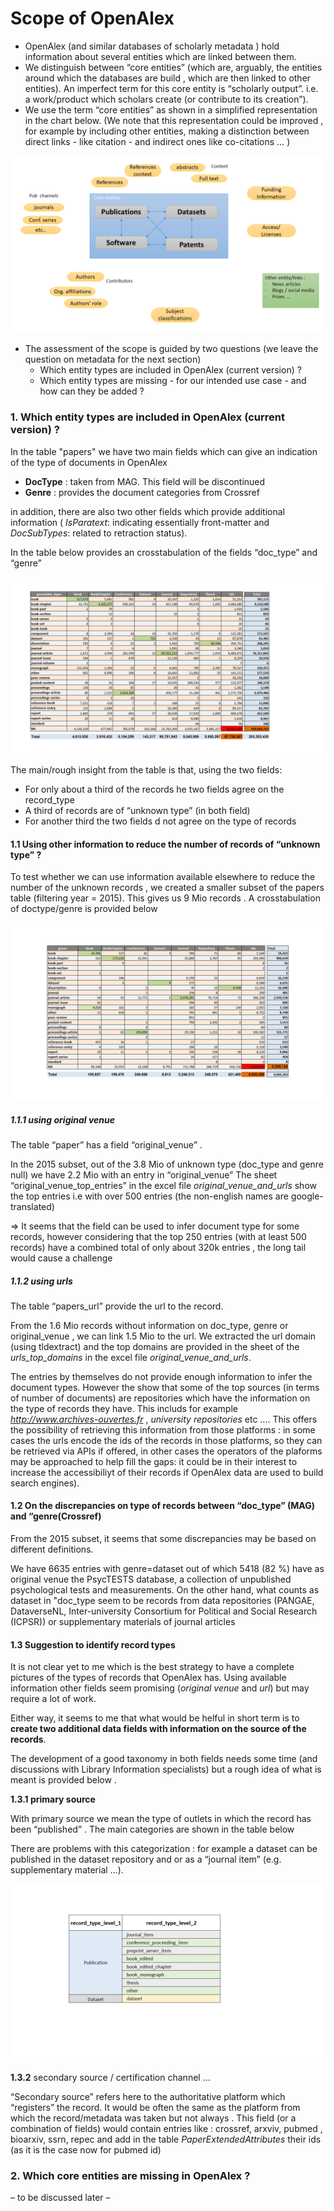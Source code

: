 # Scope of OpenAlex

- OpenAlex (and similar databases of scholarly metadata ) hold information about several entities which are linked between them. 
- We distinguish between “core entities” (which are, arguably,  the entities around which the databases are build , which are then linked to other entities).  An imperfect term for this core entity is “scholarly output”. i.e. a work/product which scholars create (or contribute to its creation”). 
- We use the term “core entities” as shown in a simplified representation in the chart below. (We note that this representation could be improved , for example by including other entities, making a distinction between direct links - like citation - and indirect ones like co-citations … ) 

![Entities](/_images/scope_scholarly_data_entities.PNG)


- The assessment of the scope is guided by two questions (we leave the question on metadata for the next section) 
  * Which entity types are included in OpenAlex (current version) ? 
  * Which entity types are missing - for our intended use case - and how can they be added ?

### 1. Which entity types are included in OpenAlex (current version) ? 

In the table "papers" we have two main fields which can give an indication of the type of documents in OpenAlex

* **DocType**    : taken from MAG. This field will be discontinued
* **Genre**    : provides the document categories from Crossref  

in addition, there are also two other fields which provide additional information ( *IsParatext*: indicating essentially front-matter and *DocSubTypes*: related to retraction status). 

In the table below provides an crosstabulation of the fields “doc_type” and “genre” 

![Entities](/_images/scope_crosstab_genre_doctype_fullset.PNG)

The main/rough insight from the table is that, using the two fields: 
* For only about a third of the records he two fields agree on the record_type
* A third of records are of  “unknown type” (in both field) 
* For another third the two fields d not agree on the type of records 

#### 1.1 Using other information to reduce the number of records of “unknown type”  ? 

To test whether we can use information available elsewhere to reduce the number of the unknown records , we created a smaller subset of the papers table (filtering year = 2015).  This gives us 9 Mio records . A crosstabulation of doctype/genre is provided below 

![Entities](/_images/scope_crosstab_genre_doctype_subset_2015.PNG)


##### 1.1.1 using original venue 

The table “paper” has a field “original_venue” . 

In the 2015 subset, out of the 3.8 Mio of unknown type (doc_type and genre null) we have 2.2 Mio with an entry in “original_venue” 
The sheet “original_venue_top_entries” in the excel file *original_venue_and_urls* show the top entries i.e with over 500 entries (the non-english names are google-translated) 

=>  It seems that the field can be used to infer document type for some records, however considering that the top 250 entries (with at least 500 records) have a combined total of only about 320k entries , the long tail would cause a challenge 

##### 1.1.2 using urls 

The table “papers_url”  provide the url to the record. 

From the 1.6 Mio records without information on doc_type, genre or original_venue , we can link 1.5 Mio to the url. 
We extracted the url domain (using tldextract) and the top domains are provided in the sheet of the *urls_top_domains* in the excel file *original_venue_and_urls*. 

The entries by themselves do not provide enough information to infer the document types. However the show that some of the top sources (in terms of number of documents) are repositories which have the information on the type of records they have. This includs for example *http://www.archives-ouvertes.fr* , *university repositories* etc ....  This offers the possibility of retrieving this information from those platforms : in some cases the urls encode the ids of the records in those platforms, so they can be retrieved via APIs if offered, in other cases the operators of the plaforms may be approached to help fill the gaps: it could be in their interest to increase the accessibiliyt of their records if OpenAlex data are used to build search engines). 


#### 1.2 On the discrepancies on type of records  between “doc_type” (MAG) and “genre(Crossref) 

From the 2015 subset, it seems that some discrepancies may be based on different definitions. 

We have 6635 entries with genre=dataset  out of which 5418 (82 %) have as original venue the PsycTESTS database, a collection of unpublished  psychological tests and measurements. On the other hand, what counts as dataset in "doc_type seem to be records from data repositories (PANGAE, DataverseNL, Inter-university Consortium for Political and Social Research (ICPSR)) or supplementary materials of journal articles

#### 1.3 Suggestion to identify record types 

It is not clear yet to me which is the best strategy to have a complete pictures of the types of records that OpenAlex has. Using available information other fields seem promising  (*original venue* and *url*) but may require a lot of work. 

Either way, it seems to me that what would be helful in short term is to **create two additional data fields with information on the source of the records**.  

The development of a good taxonomy in both fields needs some time (and discussions  with Library Information specialists) but a rough idea of what is meant is provided below . 

**1.3.1   primary source**

With primary source we mean the type of outlets in which the record has been “published” . The main  categories are shown in the table below 

There are problems with this categorization : for example a dataset can be published in the dataset repository and or as a “journal item” (e.g. supplementary material …). 

![Entities](/_images/scope_record_type_1.PNG)


**1.3.2**  secondary source / certification channel … 

“Secondary source” refers here to the authoritative platform which “registers” the record. It would be often the same as the platform from which the record/metadata was taken but not always .  This field (or a combination of fields) would contain entries like : crossref, arxviv, pubmed , bioarxiv, ssrn, repec and add in the table *PaperExtendedAttributes*  their ids (as it is the case now for pubmed id) 




### 2. Which core entities are missing in OpenAlex  ? 
– to be discussed later – 
